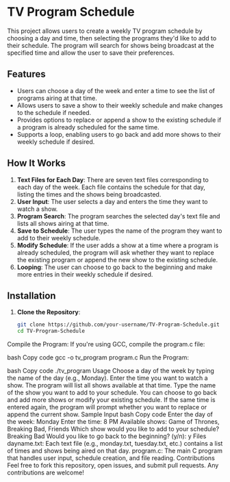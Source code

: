 # TV Program Schedule

This project allows users to create a weekly TV program schedule by choosing a day and time, then selecting the programs they'd like to add to their schedule. The program will search for shows being broadcast at the specified time and allow the user to save their preferences.

## Features

- Users can choose a day of the week and enter a time to see the list of programs airing at that time.
- Allows users to save a show to their weekly schedule and make changes to the schedule if needed.
- Provides options to replace or append a show to the existing schedule if a program is already scheduled for the same time.
- Supports a loop, enabling users to go back and add more shows to their weekly schedule if desired.

## How It Works

1. **Text Files for Each Day**: There are seven text files corresponding to each day of the week. Each file contains the schedule for that day, listing the times and the shows being broadcasted.
2. **User Input**: The user selects a day and enters the time they want to watch a show.
3. **Program Search**: The program searches the selected day's text file and lists all shows airing at that time.
4. **Save to Schedule**: The user types the name of the program they want to add to their weekly schedule.
5. **Modify Schedule**: If the user adds a show at a time where a program is already scheduled, the program will ask whether they want to replace the existing program or append the new show to the existing schedule.
6. **Looping**: The user can choose to go back to the beginning and make more entries in their weekly schedule if desired.

## Installation

1. **Clone the Repository**:
   ```bash
   git clone https://github.com/your-username/TV-Program-Schedule.git
   cd TV-Program-Schedule
Compile the Program: If you're using GCC, compile the program.c file:

bash
Copy code
gcc -o tv_program program.c
Run the Program:

bash
Copy code
./tv_program
Usage
Choose a day of the week by typing the name of the day (e.g., Monday).
Enter the time you want to watch a show.
The program will list all shows available at that time.
Type the name of the show you want to add to your schedule.
You can choose to go back and add more shows or modify your existing schedule.
If the same time is entered again, the program will prompt whether you want to replace or append the current show.
Sample Input
bash
Copy code
Enter the day of the week: Monday
Enter the time: 8 PM
Available shows: Game of Thrones, Breaking Bad, Friends
Which show would you like to add to your schedule? Breaking Bad
Would you like to go back to the beginning? (y/n): y
Files
dayname.txt: Each text file (e.g., monday.txt, tuesday.txt, etc.) contains a list of times and shows being aired on that day.
program.c: The main C program that handles user input, schedule creation, and file reading.
Contributions
Feel free to fork this repository, open issues, and submit pull requests. Any contributions are welcome!
